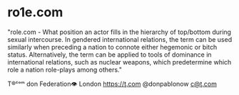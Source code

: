 # ro1e.com
"role.com - What position an actor fills in the hierarchy of top/bottom during sexual intercourse. In gendered international relations, the term can be used similarly when preceding a nation to connote either hegemonic or bitch status. Alternatively, the term can be applied to tools of dominance in international relations, such as nuclear weapons, which predetermine which role a nation role-plays among others."
T®ᶜᵒᵐ don Federation👁  London  https://ţ.com @donpablonow c@ţ.com